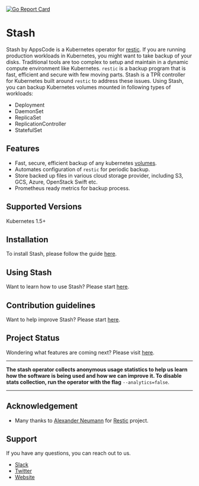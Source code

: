 [![Go Report Card](https://goreportcard.com/badge/github.com/appscode/stash)](https://goreportcard.com/report/github.com/appscode/stash)

# Stash
 Stash by AppsCode is a Kubernetes operator for [restic](https://github.com/restic/restic). If you are running production workloads in Kubernetes, you might want to take backup of your disks. Traditional tools are too complex to setup and maintain in a dynamic compute environment like Kubernetes. `restic` is a backup program that is fast, efficient and secure with few moving parts. Stash is a TPR controller for Kubernetes built around `restic` to address these issues. Using Stash, you can backup Kubernetes volumes mounted in following types of workloads:
- Deployment
- DaemonSet
- ReplicaSet
- ReplicationController
- StatefulSet

## Features
 - Fast, secure, efficient backup of any kubernetes [volumes](https://kubernetes.io/docs/concepts/storage/volumes/).
 - Automates configuration of `restic` for periodic backup.
 - Store backed up files in various cloud storage provider, including S3, GCS, Azure, OpenStack Swift etc.
 - Prometheus ready metrics for backup process.

## Supported Versions
Kubernetes 1.5+

## Installation
To install Stash, please follow the guide [here](/docs/install.md).

## Using Stash
Want to learn how to use Stash? Please start [here](/docs/tutorial.md).

## Contribution guidelines
Want to help improve Stash? Please start [here](/CONTRIBUTING.md).

## Project Status
Wondering what features are coming next? Please visit [here](/ROADMAP.md).

---

**The stash operator collects anonymous usage statistics to help us learn how the software is being used and how we can improve it. To disable stats collection, run the operator with the flag** `--analytics=false`.

---

## Acknowledgement
 - Many thanks to [Alexander Neumann](https://github.com/fd0) for [Restic](https://github.com/restic/restic) project.

## Support
If you have any questions, you can reach out to us.
* [Slack](https://slack.appscode.com)
* [Twitter](https://twitter.com/AppsCodeHQ)
* [Website](https://appscode.com)
